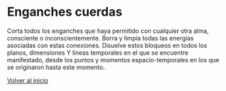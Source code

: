 # Enganches cuerdas

Corta todos los enganches que haya permitido con cualquier otra alma, consciente o inconscientemente. Borra y limpia todas las energías asociadas con estas conexiones. Disuelve estos bloqueos en todos los planos, dimensiones Y líneas temporales en el que se encuentre manifestado, desde los puntos y momentos espacio-temporales en los que se originaron hasta este momento.

[Volver al inicio](../index.md)
